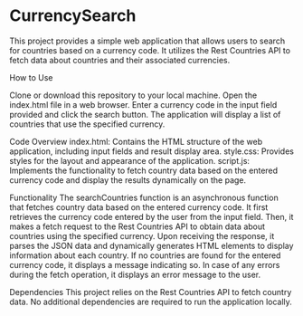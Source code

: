 # CurrencySearch
This project provides a simple web application that allows users to search for countries based on a currency code. It utilizes the Rest Countries API to fetch data about countries and their associated currencies.

How to Use

Clone or download this repository to your local machine.
Open the index.html file in a web browser.
Enter a currency code in the input field provided and click the search button.
The application will display a list of countries that use the specified currency.

Code Overview
index.html: Contains the HTML structure of the web application, including input fields and result display area.
style.css: Provides styles for the layout and appearance of the application.
script.js: Implements the functionality to fetch country data based on the entered currency code and display the results dynamically on the page.

Functionality
The searchCountries function is an asynchronous function that fetches country data based on the entered currency code.
It first retrieves the currency code entered by the user from the input field.
Then, it makes a fetch request to the Rest Countries API to obtain data about countries using the specified currency.
Upon receiving the response, it parses the JSON data and dynamically generates HTML elements to display information about each country.
If no countries are found for the entered currency code, it displays a message indicating so.
In case of any errors during the fetch operation, it displays an error message to the user.

Dependencies
This project relies on the Rest Countries API to fetch country data. No additional dependencies are required to run the application locally.
